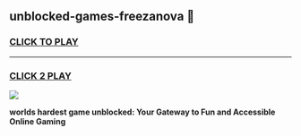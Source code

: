 
## unblocked-games-freezanova 👋
<h3>
<a href="https://premium.freeplayer.one?title=unblocked-games-freezanova&ref=14F">CLICK TO PLAY</a></h3>
<hr>

<h3>
<a href="https://premium.freeplayer.one?title=unblocked-games-freezanova&ref=14F">CLICK 2 PLAY</a>
  
</h3>

<a href="https://premium.freeplayer.one?title=unblocked-games-freezanova&ref=12F/"><img src="https://clearcache.store/games.png"></a>


**worlds hardest game unblocked: Your Gateway to Fun and Accessible Online Gaming**
